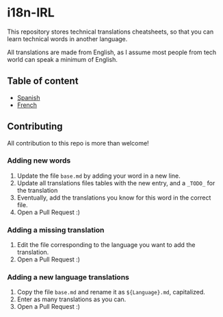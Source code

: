 # i18n-IRL

This repository stores technical translations cheatsheets, so that you can learn technical words in another language.

All translations are made from English, as I assume most people from tech world can speak a minimum of English.

## Table of content

- [Spanish](./Spanish.md)
- [French](./French.md)

## Contributing

All contribution to this repo is more than welcome!

### Adding new words

1. Update the file `base.md` by adding your word in a new line.
2. Update all translations files tables with the new entry, and a `_TODO_` for the translation
3. Eventually, add the translations you know for this word in the correct file.
4. Open a Pull Request :)

### Adding a missing translation

1. Edit the file corresponding to the language you want to add the translation.
2. Open a Pull Request :)

### Adding a new language translations

1. Copy the file `base.md` and rename it as `${Language}.md`, capitalized.
2. Enter as many translations as you can.
3. Open a Pull Request :)
